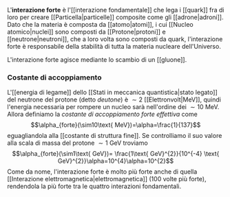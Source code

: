L'**interazione forte** è l'[[interazione fondamentale]] che lega i [[quark]] fra di loro per creare [[Particella|particelle]] composite come gli [[adrone|adroni]]. Dato che la materia è composta da [[atomo|atomi]], i cui [[Nucleo atomico|nuclei]] sono composti da [[Protone|protoni]] e [[neutrone|neutroni]], che a loro volta sono composti da quark, l'interazione forte è responsabile della stabilità di tutta la materia nucleare dell'Universo.

L'interazione forte agisce mediante lo scambio di un [[gluone]].
### Costante di accoppiamento
L'[[energia di legame]] dello [[Stati in meccanica quantistica|stato legato]] del neutrone del protone (detto *deutone*) è $\sim2$ [[Elettronvolt|MeV]], quindi l'energia necessaria per rompere un nucleo sarà nell'ordine dei $\sim10$ MeV. Allora definiamo la *costante di accoppiamento forte effettiva* come
$$\alpha_{forte}(\sim10\text{ MeV})=\alpha=\frac{1}{137}$$
eguagliandola alla [[costante di struttura fine]]. Se controlliamo il suo valore alla scala di massa del protone $\sim1$ GeV troviamo
$$\alpha_{forte}(\sim1\text{ GeV})= \frac{1\text{ GeV}^{2}}{10^{-4} \text{ GeV}^{2}}\alpha=10^{4}\alpha=10^{2}$$
Come da nome, l'interazione forte è molto più forte anche di quella [[Interazione elettromagnetica|elettromagnetica]] (100 volte più forte), rendendola la più forte tra le quattro interazioni fondamentali.